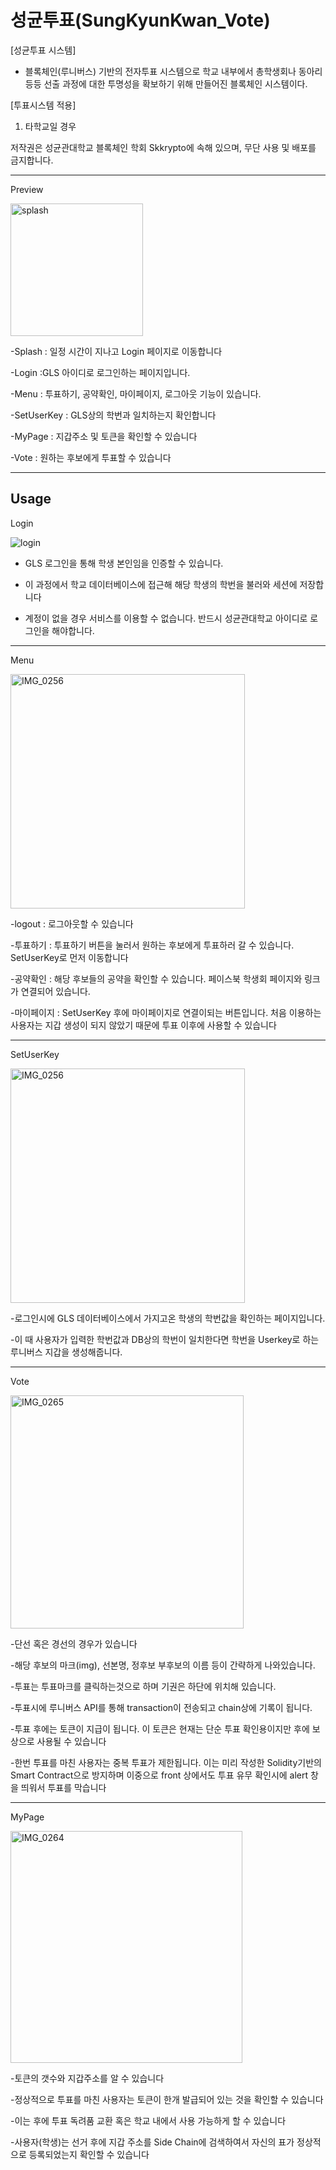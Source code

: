 # 성균투표(SungKyunKwan_Vote)

[성균투표 시스템]

- 블록체인(루니버스) 기반의 전자투표 시스템으로 학교 내부에서 총학생회나 동아리 등등 선출 과정에 대한 투명성을 확보하기 위해 만들어진 블록체인 시스템이다. 

[투표시스템 적용]

1. 타학교일 경우

저작권은 성균관대학교 블록체인 학회 Skkrypto에 속해 있으며, 무단 사용 및 배포를 금지합니다.

-------------------
Preview

<img width="212" alt="splash" src="https://user-images.githubusercontent.com/51280827/77818530-7dae1000-7116-11ea-8046-948acc7ae2c0.png">

-Splash : 일정 시간이 지나고 Login 페이지로 이동합니다

-Login :GLS 아이디로 로그인하는 페이지입니다.

-Menu : 투표하기, 공약확인, 마이페이지, 로그아웃 기능이 있습니다.

-SetUserKey : GLS상의 학번과 일치하는지 확인합니다

-MyPage : 지갑주소 및 토큰을 확인할 수 있습니다

-Vote : 원하는 후보에게 투표할 수 있습니다

-----------------
Usage
------------------
Login

![login](https://user-images.githubusercontent.com/51280827/77818531-80a90080-7116-11ea-9496-2a37b4ced3cc.png)

- GLS 로그인을 통해 학생 본인임을 인증할 수 있습니다. 

- 이 과정에서 학교 데이터베이스에 접근해 해당 학생의 학번을 불러와 세션에 저장합니다

- 계정이 없을 경우 서비스를 이용할 수 없습니다. 반드시 성균관대학교 아이디로 로그인을 해야합니다.

---------------------
Menu

<img width="375" alt="IMG_0256" src="https://user-images.githubusercontent.com/52766951/80988892-1b5fd200-8e6f-11ea-8ec7-599ccbb1fbc8.PNG">

-logout : 로그아웃할 수 있습니다

-투표하기 : 투표하기 버튼을 눌러서 원하는 후보에게 투표하러 갈 수 있습니다. SetUserKey로 먼저 이동합니다

-공약확인 : 해당 후보들의 공약을 확인할 수 있습니다. 페이스북 학생회 페이지와 링크가 연결되어 있습니다.

-마이페이지 : SetUserKey 후에 마이페이지로 연결이되는 버튼입니다. 처음 이용하는 사용자는 지갑 생성이 되지 않았기 때문에 투표 이후에 사용할 수 있습니다

-----------------
SetUserKey

<img width="375" alt="IMG_0256" src="https://user-images.githubusercontent.com/52766951/80989237-a04aeb80-8e6f-11ea-822f-41d90b1ebb32.PNG">

-로그인시에 GLS 데이터베이스에서 가지고온 학생의 학번값을 확인하는 페이지입니다. 

-이 때 사용자가 입력한 학번값과 DB상의 학번이 일치한다면 학번을 Userkey로 하는 루니버스 지갑을 생성해줍니다.

---------------
Vote

<img width="373" alt="IMG_0265" src="https://user-images.githubusercontent.com/52766951/80989317-bfe21400-8e6f-11ea-8f1d-82753ee37454.PNG">


-단선 혹은 경선의 경우가 있습니다

-해당 후보의 마크(img), 선본명, 정후보 부후보의 이름 등이 간략하게 나와있습니다.

-투표는 투표마크를 클릭하는것으로 하며 기권은 하단에 위치해 있습니다.

-투표시에 루니버스 API를 통해 transaction이 전송되고 chain상에 기록이 됩니다. 

-투표 후에는 토큰이 지급이 됩니다. 이 토큰은 현재는 단순 투표 확인용이지만 후에 보상으로 사용될 수 있습니다

-한번 투표를 마친 사용자는 중복 투표가 제한됩니다. 이는 미리 작성한 Solidity기반의 Smart Contract으로 방지하며 이중으로 front 상에서도 투표 유무 확인시에 alert 창을 띄워서 투표를 막습니다

--------------
MyPage

<img width="371" alt="IMG_0264" src="https://user-images.githubusercontent.com/52766951/80989412-dbe5b580-8e6f-11ea-8688-ef61011466e6.PNG">

-토큰의 갯수와 지갑주소를 알 수 있습니다

-정상적으로 투표를 마친 사용자는 토큰이 한개 발급되어 있는 것을 확인할 수 있습니다

-이는 후에 투표 독려품 교환 혹은 학교 내에서 사용 가능하게 할 수 있습니다

-사용자(학생)는 선거 후에 지갑 주소를 Side Chain에 검색하여서 자신의 표가 정상적으로 등록되었는지 확인할 수 있습니다

